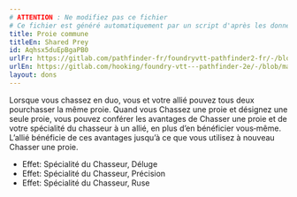 ```yaml
---
# ATTENTION : Ne modifiez pas ce fichier
# Ce fichier est généré automatiquement par un script d'après les données du module Foundry VTT officiel et de sa traduction
title: Proie commune
titleEn: Shared Prey
id: Aqhsx5duEpBgaPB0
urlFr: https://gitlab.com/pathfinder-fr/foundryvtt-pathfinder2-fr/-/blob/master/data/feats/Aqhsx5duEpBgaPB0.htm
urlEn: https://gitlab.com/hooking/foundry-vtt---pathfinder-2e/-/blob/master/packs/data/feats.db/shared-prey.json
layout: dons
---
```

Lorsque vous chassez en duo, vous et votre allié pouvez tous deux pourchasser la même proie. Quand vous Chassez une proie et désignez une seule proie, vous pouvez conférer les avantages de Chasser une proie et de votre spécialité du chasseur à un allié, en plus d’en bénéficier vous‑même. L’allié bénéficie de ces avantages jusqu’à ce que vous utilisez à nouveau Chasser une proie.

- Effet: Spécialité du Chasseur, Déluge
- Effet: Spécialité du Chasseur, Précision
- Effet: Spécialité du Chasseur, Ruse
